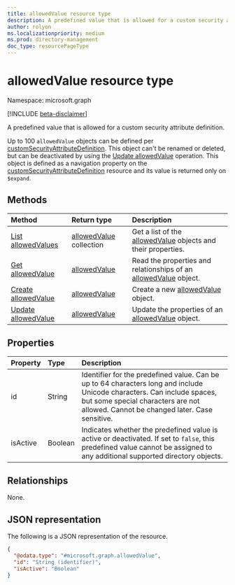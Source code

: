 ```yaml
---
title: allowedValue resource type
description: A predefined value that is allowed for a custom security attribute definition.
author: rolyon
ms.localizationpriority: medium
ms.prod: directory-management
doc_type: resourcePageType
---
```


# allowedValue resource type

Namespace: microsoft.graph

[!INCLUDE [beta-disclaimer](../../includes/beta-disclaimer.md)]

A predefined value that is allowed for a custom security attribute definition.

Up to 100 `allowedValue` objects can be defined per [customSecurityAttributeDefinition](customsecurityattributedefinition.md). This object can't be renamed or deleted, but can be deactivated by using the [Update allowedValue](../api/../api/allowedvalue-update.md) operation. This object is defined as a navigation property on the [customSecurityAttributeDefinition](customsecurityattributedefinition.md) resource and its value is returned only on `$expand`.

## Methods

| Method                                                                                | Return type                                             | Description                                                                                      |
| :------------------------------------------------------------------------------------ | :------------------------------------------------------ | :----------------------------------------------------------------------------------------------- |
| [List allowedValues](../api/customsecurityattributedefinition-list-allowedvalues.md)  | [allowedValue](../resources/allowedvalue.md) collection | Get a list of the [allowedValue](../resources/allowedvalue.md) objects and their properties.     |
| [Get allowedValue](../api/allowedvalue-get.md)                                        | [allowedValue](../resources/allowedvalue.md)            | Read the properties and relationships of an [allowedValue](../resources/allowedvalue.md) object. |
| [Create allowedValue](../api/customsecurityattributedefinition-post-allowedvalues.md) | [allowedValue](../resources/allowedvalue.md)            | Create a new [allowedValue](../resources/allowedvalue.md) object.                                |
| [Update allowedValue](../api/allowedvalue-update.md)                                  | [allowedValue](../resources/allowedvalue.md)            | Update the properties of an [allowedValue](../resources/allowedvalue.md) object.                 |

## Properties

| Property | Type    | Description                                                                                                                                                                                                    |
| :------- | :------ | :------------------------------------------------------------------------------------------------------------------------------------------------------------------------------------------------------------- |
| id       | String  | Identifier for the predefined value. Can be up to 64 characters long and include Unicode characters. Can include spaces, but some special characters are not allowed. Cannot be changed later. Case sensitive. |
| isActive | Boolean | Indicates whether the predefined value is active or deactivated. If set to `false`, this predefined value cannot be assigned to any additional supported directory objects.                                    |

## Relationships

None.

## JSON representation

The following is a JSON representation of the resource.

<!-- {
  "blockType": "resource",
  "keyProperty": "id",
  "@odata.type": "microsoft.graph.allowedValue",
  "openType": false
}
-->

```json
{
  "@odata.type": "#microsoft.graph.allowedValue",
  "id": "String (identifier)",
  "isActive": "Boolean"
}
```

